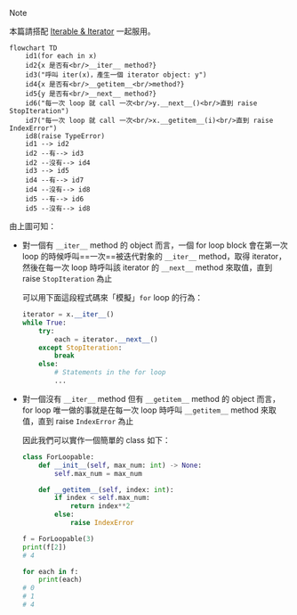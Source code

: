 >[!Note]
>本篇請搭配 [Iterable & Iterator](</Programming Language/Python/Iterable & Iterator.md>) 一起服用。

```mermaid
flowchart TD
    id1(for each in x)
    id2{x 是否有<br/>__iter__ method?}
    id3("呼叫 iter(x)，產生一個 iterator object: y")
    id4{x 是否有<br/>__getitem__<br/>method?}
    id5{y 是否有<br/>__next__ method?}
    id6("每一次 loop 就 call 一次<br/>y.__next__()<br/>直到 raise StopIteration")
    id7("每一次 loop 就 call 一次<br/>x.__getitem__(i)<br/>直到 raise IndexError")
    id8(raise TypeError)
    id1 --> id2
    id2 --有--> id3
    id2 --沒有--> id4
    id3 --> id5
    id4 --有--> id7
    id4 --沒有--> id8
    id5 --有--> id6
    id5 --沒有--> id8
```

由上圖可知：

- 對一個有 `__iter__` method 的 object 而言，一個 for loop block 會在第一次 loop 的時候呼叫==一次==被迭代對象的 `__iter__` method，取得 iterator，然後在每一次 loop 時呼叫該 iterator 的 `__next__` method 來取值，直到 raise `StopIteration` 為止

    可以用下面這段程式碼來「模擬」`for` loop 的行為：

    ```Python
    iterator = x.__iter__()
    while True:
        try:
            each = iterator.__next__()
        except StopIteration:
            break
        else:
            # Statements in the for loop
            ...
    ```

- 對一個沒有 `__iter__` method 但有 `__getitem__` method 的 object 而言，for loop 唯一做的事就是在每一次 loop 時呼叫 `__getitem__` method 來取值，直到 raise `IndexError` 為止

    因此我們可以實作一個簡單的 class 如下：

    ```Python
    class ForLoopable:
        def __init__(self, max_num: int) -> None:
            self.max_num = max_num

        def __getitem__(self, index: int):
            if index < self.max_num:
                return index**2
            else:
                raise IndexError

    f = ForLoopable(3)
    print(f[2])
    # 4

    for each in f:
        print(each)
    # 0
    # 1
    # 4
    ```
